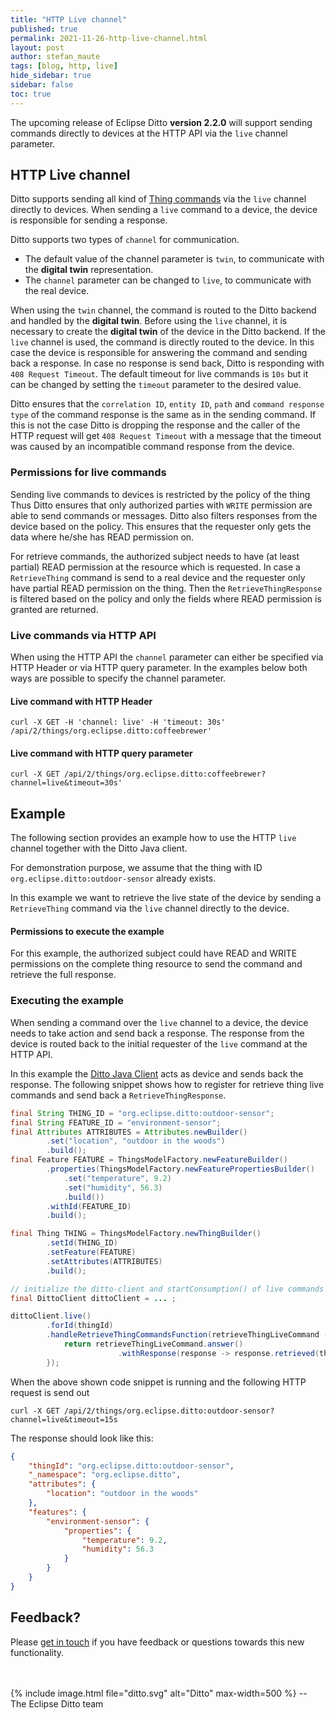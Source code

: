 ```yaml
---
title: "HTTP Live channel"
published: true
permalink: 2021-11-26-http-live-channel.html
layout: post
author: stefan_maute
tags: [blog, http, live]
hide_sidebar: true
sidebar: false
toc: true
---
```


The upcoming release of Eclipse Ditto **version 2.2.0** will support sending commands directly to devices at the
HTTP API via the `live` channel parameter.

## HTTP Live channel
Ditto supports sending all kind of [Thing commands](protocol-specification-things.md#commands) via
the `live` channel directly to devices.
When sending a `live` command to  a device, the device is responsible for sending a response.

Ditto supports two types of `channel` for communication.

* The default value of the channel parameter is `twin`, to communicate with the **digital twin** representation.
* The `channel` parameter can be changed to `live`, to communicate with the real device.

When using the `twin` channel, the command is routed to the Ditto backend and handled by the **digital twin**.
Before using the `live` channel, it is necessary to create the **digital twin** of the device in the 
Ditto backend.
If the `live` channel is used, the command is directly routed to the device. In this case the device is 
responsible for answering the command and sending back a response. In case no response is send back, Ditto 
is responding with `408 Request Timeout`. The default timeout for live commands is `10s` but it can be
changed by setting the `timeout` parameter to the desired value.

Ditto ensures that the `correlation ID`, `entity ID`, `path` and `command response type` of the command response 
is the same as in the sending command. If this is not the case Ditto is dropping the response and the caller of the 
HTTP request will get `408 Request Timeout` with a message that the timeout was caused by an incompatible
command response from the device.

### Permissions for live commands

Sending live commands to devices is restricted by the policy of the thing
Thus Ditto ensures that only authorized parties with `WRITE` permission are able to send commands or messages.
Ditto also filters responses from the device based on the policy. This ensures that the requester only gets the data
where he/she has READ permission on.

For retrieve commands, the authorized subject needs to have (at least partial) READ permission at the resource which 
is requested. In case a `RetrieveThing` command is send to a real device and the requester only have partial READ 
permission on the thing. Then the `RetrieveThingResponse` is filtered based on the policy and only the fields where
READ permission is granted are returned.

### Live commands via HTTP API
When using the HTTP API the `channel` parameter can either be specified via HTTP Header or via HTTP query parameter.
In the examples below both ways are possible to specify the channel parameter.

#### Live command with HTTP Header
```
curl -X GET -H 'channel: live' -H 'timeout: 30s' /api/2/things/org.eclipse.ditto:coffeebrewer'
```

#### Live command with HTTP query parameter
```
curl -X GET /api/2/things/org.eclipse.ditto:coffeebrewer?channel=live&timeout=30s'
```

## Example
The following section provides an example how to use the HTTP `live` channel together with the Ditto Java client. 

For demonstration purpose, we assume that the thing with ID `org.eclipse.ditto:outdoor-sensor` already exists.

In this example we want to retrieve the live state of the device by sending a `RetrieveThing` command via
the `live` channel directly to the device.

#### Permissions to execute the example
For this example, the authorized subject could have READ and WRITE permissions on the complete thing resource to send
the command and retrieve the full response.

### Executing the example
When sending a command over the `live` channel to a device, the device needs to take action and send back a response.
The response from the device is routed back to the initial requester of the `live` command at the HTTP API.
 
In this example the [Ditto Java Client](client-sdk-java.html) acts as device and sends back the response.
The following snippet shows how to register for retrieve thing live commands and send back a `RetrieveThingResponse`. 

```java
final String THING_ID = "org.eclipse.ditto:outdoor-sensor";
final String FEATURE_ID = "environment-sensor";
final Attributes ATTRIBUTES = Attributes.newBuilder()
        .set("location", "outdoor in the woods")
        .build();
final Feature FEATURE = ThingsModelFactory.newFeatureBuilder()
        .properties(ThingsModelFactory.newFeaturePropertiesBuilder()
            .set("temperature", 9.2)
            .set("humidity", 56.3)
            .build())
        .withId(FEATURE_ID)
        .build();

final Thing THING = ThingsModelFactory.newThingBuilder()
        .setId(THING_ID)
        .setFeature(FEATURE)
        .setAttributes(ATTRIBUTES)
        .build();

// initialize the ditto-client and startConsumption() of live commands
final DittoClient dittoClient = ... ;

dittoClient.live()
        .forId(thingId)
        .handleRetrieveThingCommandsFunction(retrieveThingLiveCommand -> {
            return retrieveThingLiveCommand.answer()
                        .withResponse(response -> response.retrieved(thing));
        });
```

When the above shown code snippet is running and the following HTTP request is send out
```
curl -X GET /api/2/things/org.eclipse.ditto:outdoor-sensor?channel=live&timeout=15s
```

The response should look like this:
```json
{
    "thingId": "org.eclipse.ditto:outdoor-sensor",
    "_namespace": "org.eclipse.ditto",
    "attributes": {
        "location": "outdoor in the woods"
    },
    "features": {
        "environment-sensor": {
            "properties": {
                "temperature": 9.2,
                "humidity": 56.3
            }
        }
    }
}
```


## Feedback?

Please [get in touch](feedback.html) if you have feedback or questions towards this new functionality.

<br/>
<br/>
{% include image.html file="ditto.svg" alt="Ditto" max-width=500 %}
--<br/> 
The Eclipse Ditto team
